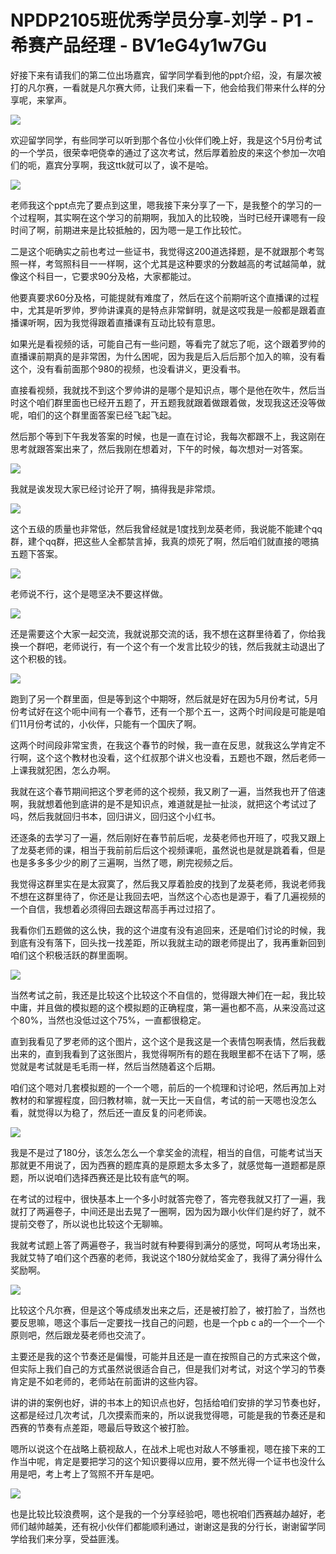 # NPDP2105班优秀学员分享-刘学 - P1 - 希赛产品经理 - BV1eG4y1w7Gu

好接下来有请我们的第二位出场嘉宾，留学同学看到他的ppt介绍，没，有屡次被打的凡尔赛，一看就是凡尔赛大师，让我们来看一下，他会给我们带来什么样的分享呢，来掌声。



![](img/b290cd3ef4dab220252f38406cd688a5_1.png)

欢迎留学同学，有些同学可以听到那个各位小伙伴们晚上好，我是这个5月份考试的一个学员，很荣幸吧侥幸的通过了这次考试，然后厚着脸皮的来这个参加一次咱们的呃，嘉宾分享啊，我这ttk就可以了，诶不是哈。



![](img/b290cd3ef4dab220252f38406cd688a5_3.png)

老师我这个ppt点完了要点到这里，嗯我接下来分享了一下，是我整个的学习的一个过程啊，其实啊在这个学习的前期啊，我加入的比较晚，当时已经开课嗯有一段时间了啊，前期进来是比较抵触的，因为嗯一是工作比较忙。

二是这个呃确实之前也考过一些证书，我觉得这200道选择题，是不就跟那个考驾照一样，考驾照科目一一样啊，这个尤其是这种要求的分数越高的考试越简单，就像这个科目一，它要求90分及格，大家都能过。

他要真要求60分及格，可能提就有难度了，然后在这个前期听这个直播课的过程中，尤其是听罗帅，罗帅讲课真的是特点非常鲜明，就是这哎我是一般都是跟着直播课听啊，因为我觉得跟着直播课有互动比较有意思。

如果光是看视频的话，可能自己有一些问题，等看完了就忘了呃，这个跟着罗帅的直播课前期真的是非常困，为什么困呢，因为我是后入后后那个加入的嘛，没有看这个，没有看前面那个980的视频，也没看讲义，更没看书。

直接看视频，我就找不到这个罗帅讲的是哪个是知识点，哪个是他在吹牛，然后当时这个咱们群里面也已经开五题了，开五题我就跟着做跟着做，发现我这还没等做呢，咱们的这个群里面答案已经飞起飞起。

然后那个等到下午我发答案的时候，也是一直在讨论，我每次都跟不上，我这刚在思考就跟答案出来了，然后我刚在想着对，下午的时候，每次想对一对答案。



![](img/b290cd3ef4dab220252f38406cd688a5_5.png)

我就是诶发现大家已经讨论开了啊，搞得我是非常烦。

![](img/b290cd3ef4dab220252f38406cd688a5_7.png)

这个五级的质量也非常低，然后我曾经就是1度找到龙葵老师，我说能不能建个qq群，建个qq群，把这些人全都禁言掉，我真的烦死了啊，然后咱们就直接的嗯搞五题下答案。



![](img/b290cd3ef4dab220252f38406cd688a5_9.png)

老师说不行，这个是嗯坚决不要这样做。

![](img/b290cd3ef4dab220252f38406cd688a5_11.png)

还是需要这个大家一起交流，我就说那交流的话，我不想在这群里待着了，你给我换一个群吧，老师说行，有一个这个有一个发言比较少的钱，然后我就主动退出了这个积极的钱。



![](img/b290cd3ef4dab220252f38406cd688a5_13.png)

跑到了另一个群里面，但是等到这个中期呀，然后就是好在因为5月份考试，5月份考试好在这个呃中间有一个春节，还有一个那个五一，这两个时间段是可能是咱们11月份考试的，小伙伴，只能有一个国庆了啊。

这两个时间段非常宝贵，在我这个春节的时候，我一直在反思，就我这么学肯定不行啊，这个这个教材也没看，这个红叔那个讲义也没看，五题也不跟，然后老师一上课我就犯困，怎么办啊。

我就在这个春节期间把这个罗老师的这个视频，我又刷了一遍，当然我也开了倍速啊，我就想着他到底讲的是不是知识点，难道就是扯一扯淡，就把这个考试过了吗，然后我就回归书本，回归讲义，回归这个小红书。

还逐条的去学习了一遍，然后刚好在春节前后呢，龙葵老师也开班了，哎我又跟上了龙葵老师的课，相当于我前前后后这个视频课呃，虽然说也是就是跳着看，但是也是多多多少少的刷了三遍啊，当然了嗯，刷完视频之后。

我觉得这群里实在是太寂寞了，然后我又厚着脸皮的找到了龙葵老师，我说老师我不想在这群里待了，你还是让我回去吧，当然这个心态也是源于，看了几遍视频的一个自信，我想着必须得回去跟这帮高手再过过招了。

我看你们五题做的这么快，我的这个进度有没有追回来，还是咱们讨论的时候，我到底有没有落下，回头找一找差距，所以我就主动的跟老师提出了，我再重新回到咱们这个积极活跃的群里面啊。



![](img/b290cd3ef4dab220252f38406cd688a5_15.png)

当然考试之前，我还是比较这个比较这个不自信的，觉得跟大神们在一起，我比较中庸，并且做的模拟题的这个模拟题的正确程度，第一遍也都不高，从来没高过这个80%，当然也没低过这个75%，一直都很稳定。

直到我看见了罗老师的这个图片，这个这个是我这是一个表情包啊表情，然后我截出来的，直到我看到了这张图片，我觉得啊所有的题在我眼里都不在话下了啊，感觉就是考试就是毛毛雨一样，然后当然随着这个后期。

咱们这个嗯对几套模拟题的一个一个嗯，前后的一个梳理和讨论吧，然后再加上对教材的和掌握程度，回归教材嘛，就一天比一天自信，考试的前一天嗯也没怎么看，就觉得以为稳了，然后还一直反复的问老师诶。



![](img/b290cd3ef4dab220252f38406cd688a5_17.png)

我是不是过了180分，该怎么怎么一个拿奖金的流程，相当的自信，可能考试当天那就更不用说了，因为西赛的题库真的是原题太多太多了，就感觉每一道题都是原题，所以说咱们选择西赛还是比较有底气的啊。

在考试的过程中，很快基本上一个多小时就答完卷了，答完卷我就又打了一遍，我就打了两遍卷子，中间还是出去晃了一圈啊，因为因为跟小伙伴们是约好了，就不提前交卷了，所以说也比较这个无聊嘛。

我就考试题上答了两遍卷子，我当时就有种要得到满分的感觉，呵呵从考场出来，我就艾特了咱们这个西塞的老师，我说这个180分就给奖金了，我得了满分得什么奖励啊。



![](img/b290cd3ef4dab220252f38406cd688a5_19.png)

比较这个凡尔赛，但是这个等成绩发出来之后，还是被打脸了，被打脸了，当然也要反思嘛，嗯这个事后一定要找一找自己的问题，也是一个pb c a的一个一个一个原则吧，然后跟龙葵老师也交流了。

主要还是我的这个节奏还是偏慢，可能并且还是一直在按照自己的方式来这个做，但实际上我们自己的方式虽然说很适合自己，但是我们对考试，对这个学习的节奏肯定是不如老师的，老师站在前面讲的这些内容。

讲的讲的案例也好，讲的书本上的知识点也好，包括给咱们安排的学习节奏也好，这都是经过几次考试，几次摸索而来的，所以说我觉得嗯，可能是我的节奏还是和西赛的节奏有点差距，嗯最后导致这个被打脸。

嗯所以说这个在战略上藐视敌人，在战术上呢也对敌人不够重视，嗯在接下来的工作当中呢，肯定是要把学习的这个知识要得以应用，要不然光得一个证书也没什么用是吧，考上考上了驾照不开车是吧。



![](img/b290cd3ef4dab220252f38406cd688a5_21.png)

也是比较比较浪费啊，这个是我的一个分享经验吧，嗯也祝咱们西赛越办越好，老师们越帅越美，还有祝小伙伴们都能顺利通过，谢谢这是我的分行长，谢谢留学同学给我们来分享，受益匪浅。

